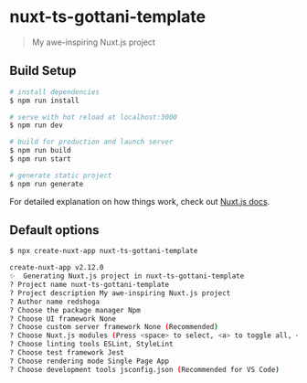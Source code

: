 # nuxt-ts-gottani-template

> My awe-inspiring Nuxt.js project

## Build Setup

``` bash
# install dependencies
$ npm run install

# serve with hot reload at localhost:3000
$ npm run dev

# build for production and launch server
$ npm run build
$ npm run start

# generate static project
$ npm run generate
```

For detailed explanation on how things work, check out [Nuxt.js docs](https://nuxtjs.org).

## Default options

```bash
$ npx create-nuxt-app nuxt-ts-gottani-template

create-nuxt-app v2.12.0
✨  Generating Nuxt.js project in nuxt-ts-gottani-template
? Project name nuxt-ts-gottani-template
? Project description My awe-inspiring Nuxt.js project
? Author name redshoga
? Choose the package manager Npm
? Choose UI framework None
? Choose custom server framework None (Recommended)
? Choose Nuxt.js modules (Press <space> to select, <a> to toggle all, <i> to invert selection)
? Choose linting tools ESLint, StyleLint
? Choose test framework Jest
? Choose rendering mode Single Page App
? Choose development tools jsconfig.json (Recommended for VS Code)
```

